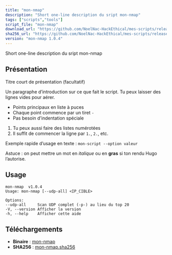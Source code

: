 ```yaml
---
title: "mon-nmap"
description: "Short one-line description du sript mon-nmap"
tags: ["scripts","tools"]
script_file: "mon-nmap"
download_url: "https://github.com/NoelNac-HackEthical/mes-scripts/releases/download/r-2025-10-07-1806/mon-nmap"
sha256_url: "https://github.com/NoelNac-HackEthical/mes-scripts/releases/download/r-2025-10-07-1806/mon-nmap.sha256"
version: "mon-nmap 1.0.4"
---
```


Short one-line description du sript mon-nmap

## Présentation

Titre court de présentation (facultatif)

Un paragraphe d’introduction sur ce que fait le script.
Tu peux laisser des lignes vides pour aérer.

- Points principaux en liste à puces
- Chaque point commence par un tiret `-`
- Pas besoin d’indentation spéciale

1. Tu peux aussi faire des listes numérotées
2. Il suffit de commencer la ligne par `1.`, `2.`, etc.

Exemple rapide d’usage en texte :
`mon-script --option valeur`

Astuce : on peut mettre un mot en *italique* ou en **gras** si ton rendu Hugo l’autorise.

## Usage

```
mon-nmap  v1.0.4
Usage: mon-nmap [--udp-all] <IP_CIBLE>

Options:
--udp-all     Scan UDP complet (-p-) au lieu du top 20
-V, --version Afficher la version
-h, --help    Afficher cette aide
```

## Téléchargements

- **Binaire** : [mon-nmap](https://github.com/NoelNac-HackEthical/mes-scripts/releases/download/r-2025-10-07-1806/mon-nmap)
- **SHA256** : [mon-nmap.sha256](https://github.com/NoelNac-HackEthical/mes-scripts/releases/download/r-2025-10-07-1806/mon-nmap.sha256)

